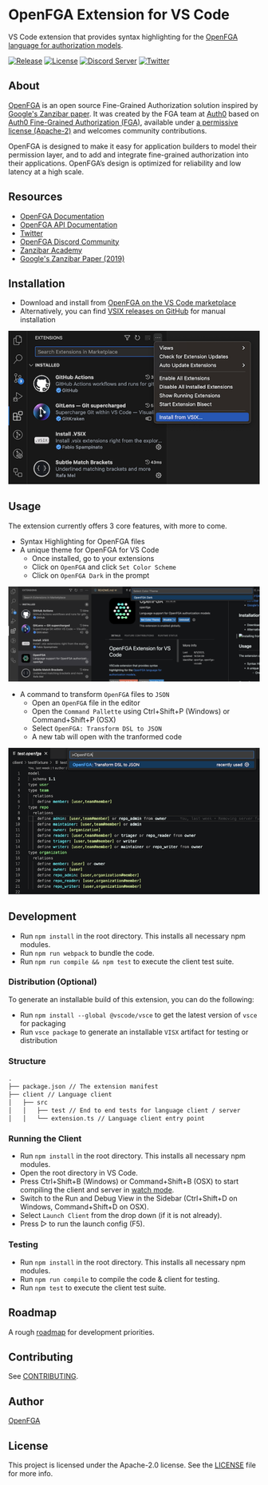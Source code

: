 # OpenFGA Extension for VS Code

VS Code extension that provides syntax highlighting for the [OpenFGA](https://openfga.dev/) [language for authorization models](https://openfga.dev/docs/configuration-language).

[![Release](https://img.shields.io/github/v/release/openfga/vscode-ext?sort=semver&color=green)](https://github.com/openfga/vscode-ext/releases)
[![License](https://img.shields.io/badge/License-Apache_2.0-blue.svg)](https://github.com/openfga/vscode-ext/blob/main/LICENSE)
[![Discord Server](https://img.shields.io/discord/759188666072825867?color=7289da&logo=discord "Discord Server")](https://discord.gg/8naAwJfWN6)
[![Twitter](https://img.shields.io/twitter/follow/openfga?color=%23179CF0&logo=twitter&style=flat-square "@openfga on Twitter")](https://twitter.com/openfga)

## About

[OpenFGA](https://openfga.dev) is an open source Fine-Grained Authorization solution inspired by [Google's Zanzibar paper](https://research.google/pubs/pub48190/). It was created by the FGA team at [Auth0](https://auth0.com) based on [Auth0 Fine-Grained Authorization (FGA)](https://fga.dev), available under [a permissive license (Apache-2)](https://github.com/openfga/rfcs/blob/main/LICENSE) and welcomes community contributions.

OpenFGA is designed to make it easy for application builders to model their permission layer, and to add and integrate fine-grained authorization into their applications. OpenFGA’s design is optimized for reliability and low latency at a high scale.

## Resources

- [OpenFGA Documentation](https://openfga.dev/docs)
- [OpenFGA API Documentation](https://openfga.dev/api/service)
- [Twitter](https://twitter.com/openfga)
- [OpenFGA Discord Community](https://discord.gg/8naAwJfWN6)
- [Zanzibar Academy](https://zanzibar.academy)
- [Google's Zanzibar Paper (2019)](https://research.google/pubs/pub48190/)

## Installation

- Download and install from [OpenFGA on the VS Code marketplace](https://marketplace.visualstudio.com/publishers/openfga)
- Alternatively, you can find [VSIX releases on GitHub](https://github.com/openfga/vscode-ext/releases) for manual installation

![Installing from VSIX file](resources/vsix-install.png)

## Usage

The extension currently offers 3 core features, with more to come.

- Syntax Highlighting for OpenFGA files
- A unique theme for OpenFGA for VS Code
	- Once installed, go to your extensions
	- Click on `OpenFGA` and click `Set Color Scheme`
	- Click on `OpenFGA Dark` in the prompt

![Prompt to set OpenFGA Dark color scheme](resources/set-color-scheme.png)

- A command to transform `OpenFGA` files to `JSON`
	- Open an `OpenFGA` file in the editor 
	- Open the `Command Pallette` using Ctrl+Shift+P (Windows) or Command+Shift+P (OSX)
	- Select `OpenFGA: Transform DSL to JSON`
	- A new tab will open with the tranformed code

![Prompt to execute OpenFGA: Tranform DSL to JSON command](resources/transform-command-select.png)



## Development

- Run `npm install` in the root directory. This installs all necessary npm modules.
- Run `npm run webpack` to bundle the code.
- Run `npm run compile && npm test` to execute the client test suite.

### Distribution (Optional)

To generate an installable build of this extension, you can do the following:

- Run `npm install --global @vscode/vsce` to get the latest version of `vsce` for packaging 
- Run `vsce package` to generate an installable `VISX` artifact for testing or distribution

### Structure

```
.
├── package.json // The extension manifest
├── client // Language client
│   ├── src
│   │   ├── test // End to end tests for language client / server
│   │   └── extension.ts // Language client entry point
```

### Running the Client

- Run `npm install` in the root directory. This installs all necessary npm modules.
- Open the root directory in VS Code.
- Press Ctrl+Shift+B (Windows) or Command+Shift+B (OSX) to start compiling the client and server in [watch mode](https://code.visualstudio.com/docs/editor/tasks#:~:text=The%20first%20entry%20executes,the%20HelloWorld.js%20file.).
- Switch to the Run and Debug View in the Sidebar (Ctrl+Shift+D on Windows, Command+Shift+D on OSX).
- Select `Launch Client` from the drop down (if it is not already).
- Press ▷ to run the launch config (F5).

### Testing

- Run `npm install` in the root directory. This installs all necessary npm modules.
- Run `npm run compile` to compile the code & client for testing.
- Run `npm test` to execute the client test suite.

## Roadmap

A rough [roadmap](https://github.com/orgs/openfga/projects/3) for development priorities.

## Contributing

See [CONTRIBUTING](https://github.com/openfga/.github/blob/main/CONTRIBUTING.md).

## Author

[OpenFGA](https://github.com/openfga)

## License

This project is licensed under the Apache-2.0 license. See the [LICENSE](https://github.com/openfga/vscode-ext/blob/main/LICENSE) file for more info.
